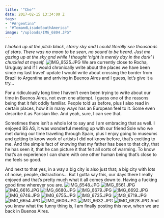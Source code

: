 ```yaml
---
title: '"Che"'
date: 2017-02-15 13:34:00 Z
tags:
- "#Argentina"
- "#TomandLisadoSouthAmerica"
image: "/uploads/IMG_6804.JPG"
---
```


*I looked up at the pitch black, starry sky and I could literally see thousands of stars. There was no moon to be seen, no sound to be heard. Just me gazing up at the sky and while I thought ‘night is merely day in the dark’ I chuckled at myself.*<!--more--> ![IMG_6525.JPG](/uploads/IMG_6525.JPG)
We are currently close to Rocha, Uruguay and if I would chronically write about the places we have been since my last travel' update I would write about crossing the border from Brazil to Argentina and arriving in Buenos Aires and I guess, let’s give it a try…

For a ridiculously long time I haven’t even been trying to write about our time in Buenos Aires, not even one attempt. I guess one of the reasons being that it felt oddly familiar. People told us before, plus I also read in certain places, how it in many ways has an European feel to it. Some even describe it as Parisian like. And yeah, sure, I can see that.

Sometimes there isn’t a whole lot to say and I am embracing that as well. I enjoyed BS AS, it was wonderful meeting up with our friend Sole who we met during our time traveling through Spain, plus I enjoy going to museums and getting to know work of artists I did not know before, that’s exciting to me. And the simple fact of knowing that my father has been to that city, that he has seen it, that he can picture it that felt all sorts of warming. To know that’s an experience I can share with one other human being that’s close to me feels so good.

And next to that yes, in a way a big city is also just that; a big city with lots of noise, people, distractions… But I gotta say this, our days there I really enjoyed and that’s pretty much what it all comes down to. Having a fucking good time wherever you are.
![IMG_6548.JPG](/uploads/IMG_6548.JPG)
![IMG_6561.JPG](/uploads/IMG_6561.JPG)
![IMG_6616.JPG](/uploads/IMG_6616.JPG)
![IMG_6680.JPG](/uploads/IMG_6680.JPG)
![IMG_6679.JPG](/uploads/IMG_6679.JPG)
![IMG_6692.JPG](/uploads/IMG_6692.JPG)
![IMG_6746.JPG](/uploads/IMG_6746.JPG)
![IMG_6755.JPG](/uploads/IMG_6755.JPG)
![IMG_6735.JPG](/uploads/IMG_6735.JPG)
![IMG_6719.JPG](/uploads/IMG_6719.JPG)
![IMG_6654.JPG](/uploads/IMG_6654.JPG)
![IMG_6606.JPG](/uploads/IMG_6606.JPG)
![IMG_6632.JPG](/uploads/IMG_6632.JPG)
![IMG_6828.JPG](/uploads/IMG_6828.JPG)
And you know what the funny thing is, I am finally posting this now, when we are back in Buenos Aires.